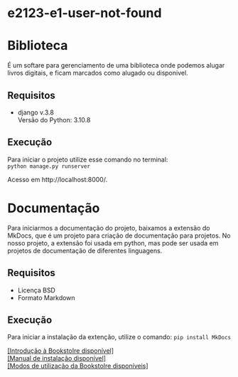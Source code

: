 # e2123-e1-user-not-found


# Biblioteca
É um softare para gerenciamento de uma biblioteca onde podemos alugar livros digitais, e ficam marcados como alugado ou disponivel.

## Requisitos
- django v.3.8  
Versão do Python: 3.10.8


## Execução
Para iniciar o projeto utilize esse comando no terminal:  
``` python manage.py runserver ```  
  
Acesso em http://localhost:8000/.


# Documentação
Para iniciarmos a documentação do projeto, baixamos a extensão do MkDocs, que é um projeto para criação de documentação para projetos. No nosso projeto, a extensão foi usada em python, mas pode ser usada em projetos de documentação de diferentes linguagens. 

 ## Requisitos
 - Licença BSD
 - Formato Markdown

 ## Execução
 Para iniciar a instalação da extenção, utilize o comando:
 ```pip install MkDocs```

 [[Introdução à BookstoIre disponível]](BookstoIre_docs/docs/introdução.md)  
 [[Manual de instalação disponível]](BookstoIre_docs/docs/instalação.md)  
 [[Modos de utilização da BookstoIre disponíveis]](BookstoIre_docs/docs/modo_de_uso.md)




